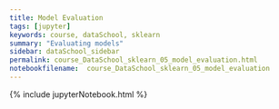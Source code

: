 ```yaml
---
title: Model Evaluation
tags: [jupyter]
keywords: course, dataSchool, sklearn
summary: "Evaluating models"
sidebar: dataSchool_sidebar
permalink: course_DataSchool_sklearn_05_model_evaluation.html
notebookfilename:  course_DataSchool_sklearn_05_model_evaluation
---
```


{% include jupyterNotebook.html %}
